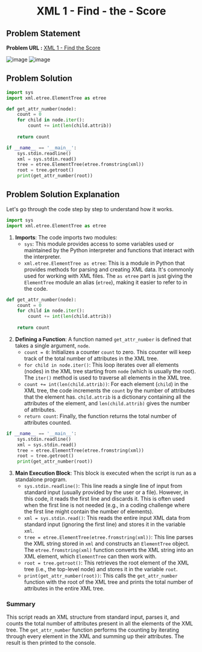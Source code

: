 <h1 align='center'>XML 1 - Find - the - Score</h1>

## Problem Statement

**Problem URL :** [XML 1 - Find the Score](https://www.hackerrank.com/challenges/xml-1-find-the-score/problem?isFullScreen=true)

![image](https://github.com/user-attachments/assets/55979315-643b-4268-9a31-b3caf2c3846e)
![image](https://github.com/user-attachments/assets/4acc3127-e985-486a-a1f9-b8e213811217)

## Problem Solution
```py
import sys
import xml.etree.ElementTree as etree

def get_attr_number(node):
    count = 0
    for child in node.iter():
        count += int(len(child.attrib))
    
    return count

if __name__ == '__main__':
    sys.stdin.readline()
    xml = sys.stdin.read()
    tree = etree.ElementTree(etree.fromstring(xml))
    root = tree.getroot()
    print(get_attr_number(root))
```

## Problem Solution Explanation
Let's go through the code step by step to understand how it works.

```python
import sys
import xml.etree.ElementTree as etree
```
1. **Imports**: The code imports two modules:
   - `sys`: This module provides access to some variables used or maintained by the Python interpreter and functions that interact with the interpreter.
   - `xml.etree.ElementTree as etree`: This is a module in Python that provides methods for parsing and creating XML data. It's commonly used for working with XML files. The `as etree` part is just giving the `ElementTree` module an alias (`etree`), making it easier to refer to in the code.

```python
def get_attr_number(node):
    count = 0
    for child in node.iter():
        count += int(len(child.attrib))
    
    return count
```
2. **Defining a Function**: A function named `get_attr_number` is defined that takes a single argument, `node`.
   - `count = 0`: Initializes a counter `count` to zero. This counter will keep track of the total number of attributes in the XML tree.
   - `for child in node.iter()`: This loop iterates over all elements (nodes) in the XML tree starting from `node` (which is usually the root). The `iter()` method is used to traverse all elements in the XML tree.
   - `count += int(len(child.attrib))`: For each element (`child`) in the XML tree, the code increments the `count` by the number of attributes that the element has. `child.attrib` is a dictionary containing all the attributes of the element, and `len(child.attrib)` gives the number of attributes.
   - `return count`: Finally, the function returns the total number of attributes counted.

```python
if __name__ == '__main__':
    sys.stdin.readline()
    xml = sys.stdin.read()
    tree = etree.ElementTree(etree.fromstring(xml))
    root = tree.getroot()
    print(get_attr_number(root))
```
3. **Main Execution Block**: This block is executed when the script is run as a standalone program.
   - `sys.stdin.readline()`: This line reads a single line of input from standard input (usually provided by the user or a file). However, in this code, it reads the first line and discards it. This is often used when the first line is not needed (e.g., in a coding challenge where the first line might contain the number of elements).
   - `xml = sys.stdin.read()`: This reads the entire input XML data from standard input (ignoring the first line) and stores it in the variable `xml`.
   - `tree = etree.ElementTree(etree.fromstring(xml))`: This line parses the XML string stored in `xml` and constructs an `ElementTree` object. The `etree.fromstring(xml)` function converts the XML string into an XML element, which `ElementTree` can then work with.
   - `root = tree.getroot()`: This retrieves the root element of the XML tree (i.e., the top-level node) and stores it in the variable `root`.
   - `print(get_attr_number(root))`: This calls the `get_attr_number` function with the root of the XML tree and prints the total number of attributes in the entire XML tree.

### Summary
This script reads an XML structure from standard input, parses it, and counts the total number of attributes present in all the elements of the XML tree. The `get_attr_number` function performs the counting by iterating through every element in the XML and summing up their attributes. The result is then printed to the console.
